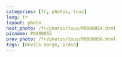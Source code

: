 ```yaml
---
categories: [fr, photos, tous]
lang: fr
layout: photo
next_photo: /fr/photos/tous/P0000054.html
picname: P0000055
prev_photo: /fr/photos/tous/P0000056.html
tags: [Devils Gorge, Grass]
---
```

